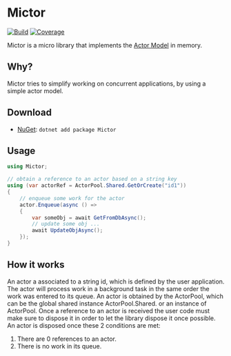 
# Mictor

[![Build](https://github.com/abiratur/Mictor/actions/workflows/dotnet.yml/badge.svg?branch=main)](https://github.com/abiratur/Mictor/actions)
[![Coverage](https://codecov.io/gh/abiratur/Mictor/branch/main/graph/badge.svg)](https://codecov.io/gh/abiratur/Mictor)

Mictor is a micro library that implements the [Actor Model](https://en.wikipedia.org/wiki/Actor_model) in memory.

## Why?
Mictor tries to simplify working on concurrent applications, by using a simple actor model. 

## Download

- [NuGet](https://nuget.org/packages/Mictor): `dotnet add package Mictor`

## Usage
```csharp
using Mictor;

// obtain a reference to an actor based on a string key
using (var actorRef = ActorPool.Shared.GetOrCreate("id1"))
{
	// enqueue some work for the actor
	actor.Enqueue(async () => 
	{
		var someObj = await GetFromDbAsync();
		// update some obj ...
		await UpdateObjAsync();			
	});
}
```

## How it works
An actor a associated to a string id, which is defined by the user application.
The actor will process work in a background task in the same order the work was entered to its queue.
An actor is obtained by the ActorPool, which can be the global shared instance ActorPool.Shared. or an instance of ActorPool.
Once a reference to an actor is received the user code must make sure to dispose it in order to let the library dispose it once possible.
An actor is disposed once these 2 conditions are met:
1. There are 0 references to an actor.
2. There is no work in its queue.

